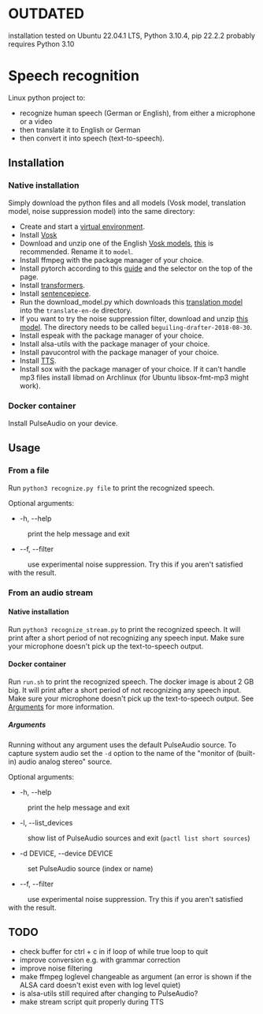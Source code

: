 # OUTDATED
installation tested on Ubuntu 22.04.1 LTS, Python 3.10.4, pip 22.2.2
probably requires Python 3.10

# Speech recognition

Linux python project to:
* recognize human speech (German or English), from either a microphone or a video
* then translate it to English or German
* then convert it into speech (text-to-speech).

## Installation

### Native installation

Simply download the python files and all models (Vosk model, translation model, noise suppression model) into the same directory:
* Create and start a [virtual environment](https://packaging.python.org/guides/installing-using-pip-and-virtual-environments/).
* Install [Vosk](https://alphacephei.com/vosk/install)
* Download and unzip one of the English [Vosk models](https://alphacephei.com/vosk/models), [this](https://alphacephei.com/vosk/models/vosk-model-en-us-daanzu-20200905.zip) is recommended. Rename it to `model`.
* Install ffmpeg with the package manager of your choice.
* Install pytorch according to this [guide](https://pytorch.org/get-started/locally/) and the selector on the top of the page.
* Install [transformers](https://huggingface.co/transformers/installation.html).
* Install [sentencepiece](https://pypi.org/project/sentencepiece/).
* Run the download_model.py which downloads this [translation model](https://huggingface.co/Helsinki-NLP/opus-mt-en-de) into the `translate-en-de` directory.
* If you want to try the noise suppression filter, download and unzip [this model](https://github.com/GregorR/rnnoise-models/tree/master/beguiling-drafter-2018-08-30). The directory needs to be called `beguiling-drafter-2018-08-30`.
* Install espeak with the package manager of your choice.
* Install alsa-utils with the package manager of your choice.
* Install pavucontrol with the package manager of your choice.
* Install [TTS](https://pypi.org/project/TTS/).
* Install sox with the package manager of your choice. If it can't handle mp3 files install libmad on Archlinux (for Ubuntu libsox-fmt-mp3 might work).

### Docker container

Install PulseAudio on your device.

## Usage

### From a file

Run `python3 recognize.py file` to print the recognized speech.

Optional arguments:

* -h, --help

&nbsp;&nbsp;&nbsp;&nbsp;&nbsp;&nbsp;&nbsp;&nbsp;&nbsp;&nbsp;print the help message and exit
* --f, --filter

&nbsp;&nbsp;&nbsp;&nbsp;&nbsp;&nbsp;&nbsp;&nbsp;&nbsp;&nbsp;use experimental noise suppression. Try this if you aren't satisfied with the result.

### From an audio stream

#### Native installation

Run `python3 recognize_stream.py` to print the recognized speech. It will print after a short period of not recognizing any speech input. Make sure your microphone doesn't pick up the text-to-speech output.

#### Docker container

Run `run.sh` to print the recognized speech. The docker image is about 2 GB big. It will print after a short period of not recognizing any speech input. Make sure your microphone doesn't pick up the text-to-speech output. See [Arguments](#arguments) for more information.

##### Arguments

Running without any argument uses the default PulseAudio source. To capture system audio set the `-d` option to the name of the "monitor of (built-in) audio analog stereo" source.

Optional arguments:

* -h, --help

&nbsp;&nbsp;&nbsp;&nbsp;&nbsp;&nbsp;&nbsp;&nbsp;&nbsp;&nbsp;print the help message and exit
* -l, --list_devices

&nbsp;&nbsp;&nbsp;&nbsp;&nbsp;&nbsp;&nbsp;&nbsp;&nbsp;&nbsp;show list of PulseAudio sources and exit (`pactl list short sources`)
* -d DEVICE, --device DEVICE

&nbsp;&nbsp;&nbsp;&nbsp;&nbsp;&nbsp;&nbsp;&nbsp;&nbsp;&nbsp;set PulseAudio source (index or name)
* --f, --filter

&nbsp;&nbsp;&nbsp;&nbsp;&nbsp;&nbsp;&nbsp;&nbsp;&nbsp;&nbsp;use experimental noise suppression. Try this if you aren't satisfied with the result.


## TODO

* check buffer for ctrl + c in if loop of while true loop to quit
* improve conversion e.g. with grammar correction
* improve noise filtering
* make ffmpeg loglevel changeable as argument (an error is shown if the ALSA card doesn't exist even with log level quiet)
* is alsa-utils still required after changing to PulseAudio?
* make stream script quit properly during TTS
